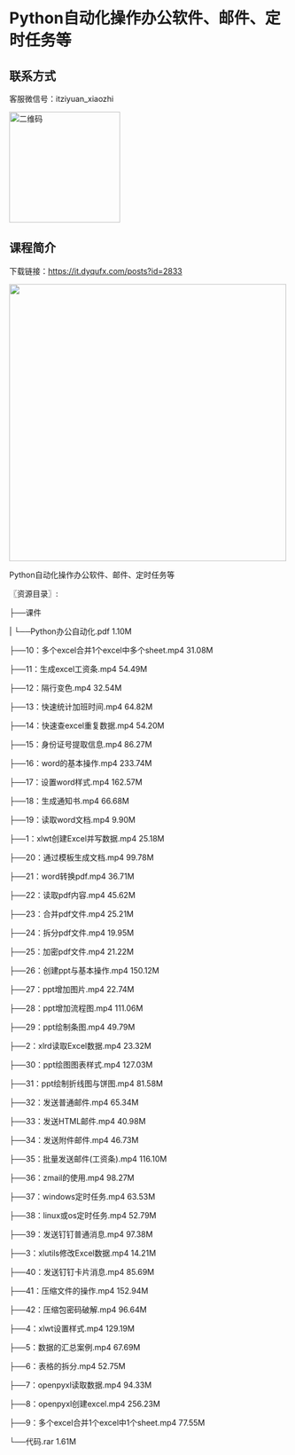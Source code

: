 # Python自动化操作办公软件、邮件、定时任务等

## 联系方式

客服微信号：itziyuan_xiaozhi

<img src="https://ziyuanyun.oss-cn-guangzhou.aliyuncs.com/common/20240614073449/666b82192834a.jpg" width="200" height="200" alt="二维码">

## 课程简介

下载链接：https://it.dyqufx.com/posts?id=2833

<img src="https://ziyuanyun.oss-cn-guangzhou.aliyuncs.com/yun/20240515184344/664491e04624c.jpg" width="500" alt="">

  Python自动化操作办公软件、邮件、定时任务等



 〖资源目录〗:

 ├──课件

 | └──Python办公自动化.pdf 1.10M

 ├──10：多个excel合并1个excel中多个sheet.mp4 31.08M

 ├──11：生成excel工资条.mp4 54.49M

 ├──12：隔行变色.mp4 32.54M

 ├──13：快速统计加班时间.mp4 64.82M

 ├──14：快速查excel重复数据.mp4 54.20M

 ├──15：身份证号提取信息.mp4 86.27M

 ├──16：word的基本操作.mp4 233.74M

 ├──17：设置word样式.mp4 162.57M

 ├──18：生成通知书.mp4 66.68M

 ├──19：读取word文档.mp4 9.90M

 ├──1：xlwt创建Excel并写数据.mp4 25.18M

 ├──20：通过模板生成文档.mp4 99.78M

 ├──21：word转换pdf.mp4 36.71M

 ├──22：读取pdf内容.mp4 45.62M

 ├──23：合并pdf文件.mp4 25.21M

 ├──24：拆分pdf文件.mp4 19.95M

 ├──25：加密pdf文件.mp4 21.22M

 ├──26：创建ppt与基本操作.mp4 150.12M

 ├──27：ppt增加图片.mp4 22.74M

 ├──28：ppt增加流程图.mp4 111.06M

 ├──29：ppt绘制条图.mp4 49.79M

 ├──2：xlrd读取Excel数据.mp4 23.32M

 ├──30：ppt绘图图表样式.mp4 127.03M

 ├──31：ppt绘制折线图与饼图.mp4 81.58M

 ├──32：发送普通邮件.mp4 65.34M

 ├──33：发送HTML邮件.mp4 40.98M

 ├──34：发送附件邮件.mp4 46.73M

 ├──35：批量发送邮件(工资条).mp4 116.10M

 ├──36：zmail的使用.mp4 98.27M

 ├──37：windows定时任务.mp4 63.53M

 ├──38：linux或os定时任务.mp4 52.79M

 ├──39：发送钉钉普通消息.mp4 97.38M

 ├──3：xlutils修改Excel数据.mp4 14.21M

 ├──40：发送钉钉卡片消息.mp4 85.69M

 ├──41：压缩文件的操作.mp4 152.94M

 ├──42：压缩包密码破解.mp4 96.64M

 ├──4：xlwt设置样式.mp4 129.19M

 ├──5：数据的汇总案例.mp4 67.69M

 ├──6：表格的拆分.mp4 52.75M

 ├──7：openpyxl读取数据.mp4 94.33M

 ├──8：openpyxl创建excel.mp4 256.23M

 ├──9：多个excel合并1个excel中1个sheet.mp4 77.55M

 └──代码.rar 1.61M

  